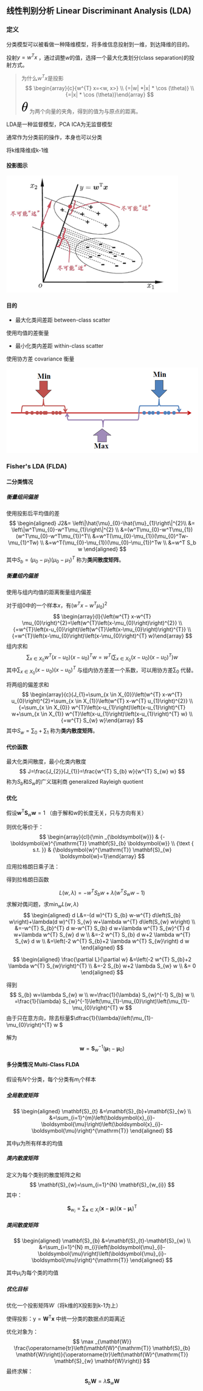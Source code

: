 ## 线性判别分析 Linear Discriminant Analysis (LDA)

### 定义

分类模型可以被看做一种降维模型，将多维信息投射到一维，到达降维的目的。

投射$y=w^Tx$ ，通过调整$w$的值，选择一个最大化类划分(class separation)的投射方式。

> 为什么$w^Tx$是投影
> $$
> \begin{array}{c}{w^{T} x=<w, x>} \\ {=|w| *|x| * \cos (\theta)} \\ {=|x| * \cos (\theta)}\end{array}
> $$
> ![\theta](LDA线性判别分析.assets/equation.svg) 为两个向量的夹角，得到的值为与原点的距离。

LDA是一种监督模型，PCA ICA为无监督模型

通常作为分类前的操作，本身也可以分类

将k维降维成k-1维

#### 投影图示

![1552876369951](LDA线性判别分析.assets/1552876369951.png)

#### 目的

- 最大化类间差距 between-class scatter

使用均值的差衡量

- 最小化类内差距 within-class scatter

使用协方差 covariance 衡量

![1552876180895](LDA线性判别分析.assets/1552876180895.png)

### Fisher's LDA  (FLDA)

#### 二分类情况

##### 衡量组间偏差

使用投影后平均值的差 
$$
\begin{aligned}
J2&=
\left\|\hat{\mu}_{0}-\hat{\mu}_{1}\right\|^{2}\\ &= 
\left\|w^T\mu_{0}-w^T\mu_{1}\right\|^{2} \\
&=(w^T\mu_{0}-w^T\mu_{1})(w^T\mu_{0}-w^T\mu_{1})^T\\
&=w^T(\mu_{0}-\mu_{1})(\mu_{0}^Tw-\mu_{1}^Tw) \\
&=w^T(\mu_{0}-\mu_{1})(\mu_{0}-\mu_{1})^Tw \\
&=w^T S_b w
\end{aligned}
$$
其中$S_b=(\mu_{0}-\mu_{1})(\mu_{0}-\mu_{1})^T$ 称为**类间散度矩阵**。

##### 衡量组内偏差

使用与组内均值的距离衡量组内偏差

对于组0中的一个样本$x$，有$\left(w^{T} x-w^{T} \mu_{0}\right)^{2}$ 
$$
\begin{array}{l}{\left(w^{T} x-w^{T} \mu_{0}\right)^{2}=\left(w^{T}\left(x-\mu_{0}\right)\right)^{2}} \\ {=w^{T}\left(x-u_{0}\right)\left(w^{T}\left(x-\mu_{0}\right)\right)^{T}} \\ {=w^{T}\left(x-\mu_{0}\right)\left(x-\mu_{0}\right)^{T} w}\end{array}
$$
组内求和
$$
\sum_{x \in X_{0}}w^T\left(x-u_{0}\right)\left(x-u_{0}\right)^{T}w=
w^T(\sum_{x \in X_{0}}\left(x-u_{0}\right)\left(x-u_{0}\right)^{T})w
$$
其中$\sum_{x \in X_{0}}\left(x-u_{0}\right)\left(x-u_{0}\right)^{T}$ 与组内协方差差一个系数，可以用协方差$\sum_{0}$ 代替。

将两组的偏差求和
$$
\begin{array}{c}{J_{1}=\sum_{x \in X_{0}}\left(w^{T} x-w^{T} u_{0}\right)^{2}+\sum_{x \in X_{1}}\left(w^{T} x-w^{T} u_{1}\right)^{2}} \\ {=\sum_{x \in X_{0}} w^{T}\left(x-u_{1}\right)\left(x-u_{1}\right)^{T} w+\sum_{x \in X_{1}} w^{T}\left(x-u_{1}\right)\left(x-u_{1}\right)^{T} w} \\ {=w^{T} S_{w} w}\end{array}
$$
其中$S_{w}=\sum_{0}+\sum_{1}$ 称为**类内散度矩阵**。

#### 代价函数

最大化类间散度，最小化类内散度
$$
J=\frac{J_{2}}{J_{1}}=\frac{w^{T} S_{b} w}{w^{T} S_{w} w}
$$
称为$S_b$和$S_w$的广义瑞利商 generalized Rayleigh quotient

#### 优化

假设$\boldsymbol{w}^{\mathrm{T}} \mathbf{S}_{w} \boldsymbol{w}=1$ （由于解和$w$的长度无关，只与方向有关）

则优化等价于：
$$
\begin{array}{cl}{\min _{\boldsymbol{w}}} & {-\boldsymbol{w}^{\mathrm{T}} \mathbf{S}_{b} \boldsymbol{w}} \\ {\text { s.t. }} & {\boldsymbol{w}^{\mathrm{T}} \mathbf{S}_{w} \boldsymbol{w}=1}\end{array}
$$
应用拉格朗日乘子法：

得到拉格朗日函数 

$$
L(w,\lambda)=-w^{T} S_{b} w+\lambda\left(w^{T} S_{w} w-1\right)
$$
求解对偶问题，求$\min_{w}L(w,\lambda)$
$$
\begin{aligned}
d L&=-(d w)^{T} S_{b} w-w^{T} d\left(S_{b} w\right)+\lambda(d w)^{T} S_{w} w+\lambda w^{T} d\left(S_{w} w\right) \\
&=-w^{T} S_{b}^{T} d w-w^{T} S_{b} d w+\lambda w^{T} S_{w}^{T} d w+\lambda w^{T} S_{w} d w \\
&=-2 w^{T} S_{b} d w+2 \lambda w^{T} S_{w} d w \\
&=\left(-2 w^{T} S_{b}+2 \lambda w^{T} S_{w}\right) d w
\end{aligned}
$$

$$
\begin{aligned} \frac{\partial L}{\partial w} &=\left(-2 w^{T} S_{b}+2 \lambda w^{T} S_{w}\right)^{T} \\ &=-2 S_{b} w+2 \lambda S_{w} w \\
&= 0 \end{aligned}
$$

得到
$$
S_{b} w=\lambda S_{w} w \\
w=\frac{1}{\lambda} S_{w}^{-1} S_{b} w \\
=\frac{1}{\lambda} S_{w}^{-1}\left(\mu_{1}-\mu_{0}\right)\left(\mu_{1}-\mu_{0}\right)^{T} w
$$
由于只在意方向，除去标量$\dfrac{1}{\lambda}\left(\mu_{1}-\mu_{0}\right)^{T} w ​$ 

解为
$$
\mathbf{w}=\mathbf{S}_{w}^{-1}\left(\boldsymbol{\mu}_{1}-\boldsymbol{\mu}_{0}\right)
$$

#### 多分类情况 Multi-Class FLDA

假设有$N$个分类，每个分类有$m_i$个样本

##### 全局散度矩阵

$$
\begin{aligned} \mathbf{S}_{t} &=\mathbf{S}_{b}+\mathbf{S}_{w} \\ &=\sum_{i=1}^{m}\left(\boldsymbol{x}_{i}-\boldsymbol{\mu}\right)\left(\boldsymbol{x}_{i}-\boldsymbol{\mu}\right)^{\mathrm{T}} \end{aligned}
$$

其中$\mu$为所有样本的均值

##### 类内散度矩阵

定义为每个类别的散度矩阵之和
$$
\mathbf{S}_{w}=\sum_{i=1}^{N} \mathbf{S}_{w_{i}}
$$
其中：

$$
\mathbf{S}_{w_{i}}=\sum_{\boldsymbol{x} \in X_{i}}\left(\boldsymbol{x}-\boldsymbol{\mu}_{i}\right)\left(\boldsymbol{x}-\boldsymbol{\mu}_{i}\right)^{\mathrm{T}}
$$

##### 类间散度矩阵

$$
\begin{aligned} \mathbf{S}_{b} &=\mathbf{S}_{t}-\mathbf{S}_{w} \\ &=\sum_{i=1}^{N} m_{i}\left(\boldsymbol{\mu}_{i}-\boldsymbol{\mu}\right)\left(\boldsymbol{\mu}_{i}-\boldsymbol{\mu}\right)^{\mathrm{T}} \end{aligned}
$$

其中$\mu_i$为每个类的均值

##### 优化目标

优化一个投影矩阵$W$（将k维的X投影到k-1为上）

使得投影：$\mathrm{y}=\mathbf{W}^{\mathrm{T}} \mathbf{x}$ 中统一分类的数据点的距离近

优化对象为：
$$
\max _{\mathbf{W}} \frac{\operatorname{tr}\left(\mathbf{W}^{\mathrm{T}} \mathbf{S}_{b} \mathbf{W}\right)}{\operatorname{tr}\left(\mathbf{W}^{\mathrm{T}} \mathbf{S}_{w} \mathbf{W}\right)}
$$
最终求解：
$$
\mathbf{S}_{b} \mathbf{W}=\lambda \mathbf{S}_{w} \mathbf{W}
$$
